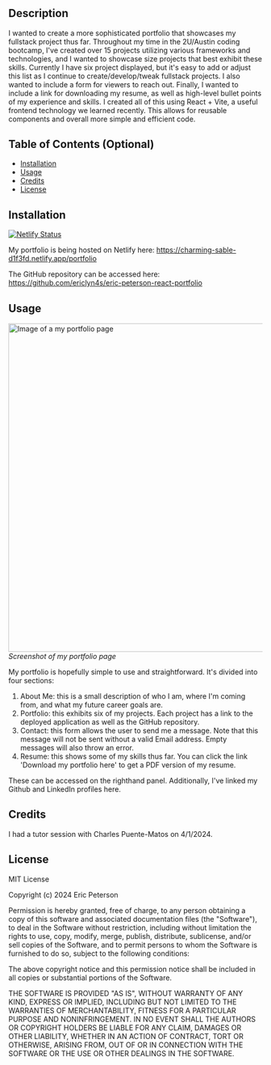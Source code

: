 # <Eric-Peterson-Portfolio>

## Description

I wanted to create a more sophisticated portfolio that showcases my fullstack project thus far. Throughout my time in the 2U/Austin coding bootcamp, I've created over 15 projects utilizing various frameworks and technologies, and I wanted to showcase size projects that best exhibit these skills. Currently I have six project displayed, but it's easy to add or adjust this list as I continue to create/develop/tweak fullstack projects. I also wanted to include a form for viewers to reach out. Finally, I wanted to include a link for downloading my resume, as well as high-level bullet points of my experience and skills. I created all of this using React + Vite, a useful frontend technology we learned recently. This allows for reusable components and overall more simple and efficient code.

## Table of Contents (Optional)

- [Installation](#installation)
- [Usage](#usage)
- [Credits](#credits)
- [License](#license)

## Installation

[![Netlify Status](https://api.netlify.com/api/v1/badges/118be6fe-1060-45e1-8945-61df0be87e3a/deploy-status)](https://app.netlify.com/sites/eric-peterson-react-portfolio/deploys)

My portfolio is being hosted on Netlify here: 
https://charming-sable-d1f3fd.netlify.app/portfolio

The GitHub repository can be accessed here:
https://github.com/ericlyn4s/eric-peterson-react-portfolio

## Usage

<image src="src/assets/example-screenshot.png" width="650" alt="Image of a my portfolio page"/> \
*Screenshot of my portfolio page*

My portfolio is hopefully simple to use and straightforward. It's divided into four sections:

1. About Me: this is a small description of who I am, where I'm coming from, and what my future career goals are.
2. Portfolio: this exhibits six of my projects. Each project has a link to the deployed application as well as the GitHub repository.
3. Contact: this form allows the user to send me a message. Note that this message will not be sent without a valid Email address. Empty messages will also throw an error.
4. Resume: this shows some of my skills thus far. You can click the link 'Download my portfolio here' to get a PDF version of my resume.

These can be accessed on the righthand panel. Additionally, I've linked my Github and LinkedIn profiles here.

## Credits

I had a tutor session with Charles Puente-Matos on 4/1/2024.

## License

MIT License

Copyright (c) 2024 Eric Peterson

Permission is hereby granted, free of charge, to any person obtaining a copy
of this software and associated documentation files (the "Software"), to deal
in the Software without restriction, including without limitation the rights
to use, copy, modify, merge, publish, distribute, sublicense, and/or sell
copies of the Software, and to permit persons to whom the Software is
furnished to do so, subject to the following conditions:

The above copyright notice and this permission notice shall be included in all
copies or substantial portions of the Software.

THE SOFTWARE IS PROVIDED "AS IS", WITHOUT WARRANTY OF ANY KIND, EXPRESS OR
IMPLIED, INCLUDING BUT NOT LIMITED TO THE WARRANTIES OF MERCHANTABILITY,
FITNESS FOR A PARTICULAR PURPOSE AND NONINFRINGEMENT. IN NO EVENT SHALL THE
AUTHORS OR COPYRIGHT HOLDERS BE LIABLE FOR ANY CLAIM, DAMAGES OR OTHER
LIABILITY, WHETHER IN AN ACTION OF CONTRACT, TORT OR OTHERWISE, ARISING FROM,
OUT OF OR IN CONNECTION WITH THE SOFTWARE OR THE USE OR OTHER DEALINGS IN THE
SOFTWARE.
